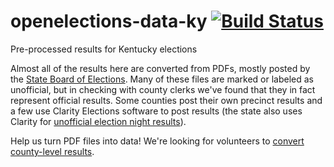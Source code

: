 # openelections-data-ky [![Build Status](https://github.com/openelections/openelections-data-ky/actions/workflows/format_tests.yml/badge.svg?branch=master)](https://github.com/openelections/openelections-data-ky/actions)
Pre-processed results for Kentucky elections

Almost all of the results here are converted from PDFs, mostly posted by the [State Board of Elections](https://elect.ky.gov/results/2010-2019/Pages/default.aspx). Many of these files are marked or labeled as unofficial, but in checking with county clerks we've found that they in fact represent official results. Some counties post their own precinct results and a few use Clarity Elections software to post results (the state also uses Clarity for [unofficial election night results](https://results.enr.clarityelections.com/KY/)).

Help us turn PDF files into data! We're looking for volunteers to [convert county-level results](https://github.com/openelections/openelections-data-ky/issues/1).
